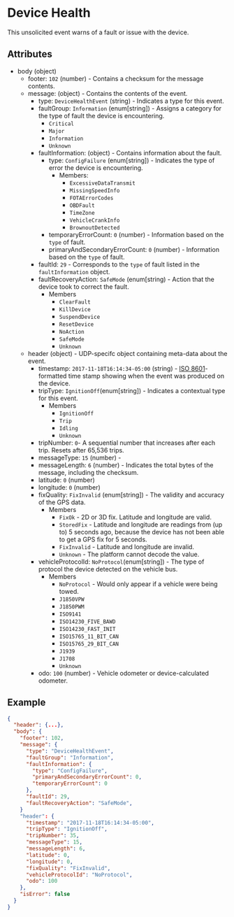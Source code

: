 # Device Health
This unsolicited event warns of a fault or issue with the device.

## Attributes
- body (object)
  - footer: `102` (number) - Contains a checksum for the message contents.
  - message: (object) - Contains the contents of the event.
    - type: `DeviceHealthEvent` (string) - Indicates a type for this event.
    - faultGroup: `Information` (enum[string]) - Assigns a category for the type of fault the device is encountering.
      - `Critical`
      - `Major`
      - `Information`
      - `Unknown`
    - faultInformation: (object) - Contains information about the fault.
        - type: `ConfigFailure` (enum[string]) - Indicates the type of error the device is encountering.
          - Members:
            - `ExcessiveDataTransmit`
            - `MissingSpeedInfo`
            - `FOTAErrorCodes`
            - `OBDFault`
            - `TimeZone`
            - `VehicleCrankInfo`
            - `BrownoutDetected`
        - temporaryErrorCount: `0` (number) - Information based on the `type` of fault.
        - primaryAndSecondaryErrorCount: `0` (number) - Information based on the `type` of fault.
    - faultId: `29` - Corresponds to the `type` of fault listed in the `faultInformation` object.
    - faultRecoveryAction: `SafeMode` (enum[string) - Action that the device took to correct the fault.
      - Members
        - `ClearFault`
        - `KillDevice`
        - `SuspendDevice`
        - `ResetDevice`
        - `NoAction`
        - `SafeMode`
        - `Unknown`
  - header (object) - UDP-specifc object containing meta-data about the event.
    - timestamp: `2017-11-18T16:14:34-05:00` (string) - [ISO 8601](https://en.wikipedia.org/wiki/ISO_8601)-formatted time stamp showing when the event was produced on the device.
    - tripType: `IgnitionOff`(enum[string]) - Indicates a contextual type for this event.
      - Members
        - `IgnitionOff`
        - `Trip`
        - `Idling`
        - `Unknown`
    - tripNumber: `0`- A sequential number that increases after each trip. Resets after 65,536 trips.
    - messageType: `15` (number) - 
    - messageLength: `6` (number) - Indicates the total bytes of the message, including the checksum.
    - latitude: `0` (number)
    - longitude: `0` (number)
    - fixQuality: `FixInvalid` (enum[string]) - The validity and accuracy of the GPS data.
      - Members
        - `FixOk` - 2D or 3D fix. Latitude and longitude are valid.
        - `StoredFix` - Latitude and longitude are readings from (up to) 5 seconds ago, because the device has not been able to get a GPS fix for 5 seconds.
        - `FixInvalid` - Latitude and longitude are invalid.
        - `Unknown` - The platform cannot decode the value.
    - vehicleProtocolId: `NoProtocol`(enum[string]) - The type of protocol the device detected on the vehicle bus.
      - Members
        - `NoProtocol` - Would only appear if a vehicle were being towed. 
        - `J1850VPW`
        - `J1850PWM`
        - `ISO9141`
        - `ISO14230_FIVE_BAWD`
        - `ISO14230_FAST_INIT`
        - `ISO15765_11_BIT_CAN`
        - `ISO15765_29_BIT_CAN`
        - `J1939`
        - `J1708`
        - `Unknown`
    - odo: `100` (number) - Vehicle odometer or device-calculated odometer.
    
## Example

```json
{
  "header": {...},
  "body": {
    "footer": 102,
    "message": {
      "type": "DeviceHealthEvent",
      "faultGroup": "Information",
      "faultInformation": {
        "type": "ConfigFailure",
        "primaryAndSecondaryErrorCount": 0,
        "temporaryErrorCount": 0
      },
      "faultId": 29,
      "faultRecoveryAction": "SafeMode",
    }
    "header": {
      "timestamp": "2017-11-18T16:14:34-05:00",
      "tripType": "IgnitionOff",
      "tripNumber": 35,
      "messageType": 15,
      "messageLength": 6,
      "latitude": 0,
      "longitude": 0,
      "fixQuality": "FixInvalid",
      "vehicleProtocolId": "NoProtocol",
      "odo": 100
    },
    "isError": false
  }
}
```
